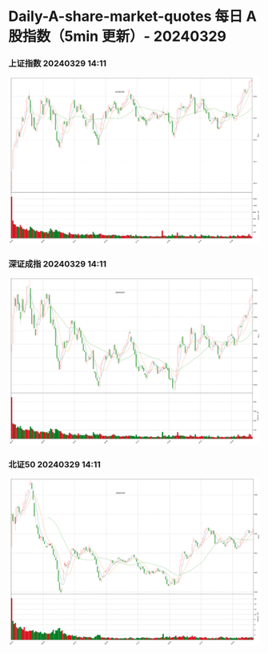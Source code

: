 
# Daily-A-share-market-quotes 每日 A 股指数（5min 更新）- 20240329

### 上证指数 20240329 14:11
![](./fig/2024/3/20240329-sh000001.png)

### 深证成指 20240329 14:11
![](./fig/2024/3/20240329-sz399001.png)

### 北证50 20240329 14:11
![](./fig/2024/3/20240329-bj899050.png)
